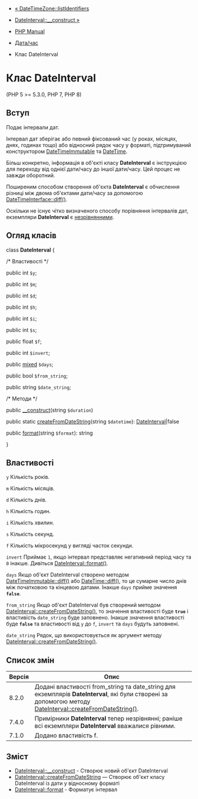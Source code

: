 - [« DateTimeZone::listIdentifiers](datetimezone.listidentifiers.md)
- [DateInterval::\_\_construct »](dateinterval.construct.md)

- [PHP Manual](index.md)
- [Дата/час](book.datetime.md)
- Клас DateInterval

# Клас DateInterval

(PHP 5 \>= 5.3.0, PHP 7, PHP 8)

## Вступ

Подає інтервали дат.

Інтервал дат зберігає або певний фіксований час (у роках,
місяцях, днях, годинах тощо) або відносний рядок часу у форматі,
підтримуваний конструктором
[DateTimeImmutable](class.datetimeimmutable.md) та
[DateTime](class.datetime.md).

Більш конкретно, інформація в об'єкті класу **DateInterval** є
інструкцією для переходу від однієї дати/часу до іншої дати/часу.
Цей процес не завжди оборотний.

Поширеним способом створення об'єкта **DateInterval** є
обчислення різниці між двома об'єктами дати/часу за допомогою
[DateTimeInterface::diff()](datetime.diff.md).

Оскільки не існує чітко визначеного способу порівняння інтервалів
дат, екземпляри **DateInterval** є
[незрівнянними](language.operators.comparison.md#language.operators.comparison.incomparable).

## Огляд класів

class **DateInterval** {

/\* Властивості \*/

public int `$y`;

public int `$m`;

public int `$d`;

public int `$h`;

public int `$i`;

public int `$s`;

public float `$f`;

public int `$invert`;

public
[mixed](language.types.declarations.md#language.types.declarations.mixed)
`$days`;

public bool `$from_string`;

public string `$date_string`;

/\* Методи \*/

public [\_\_construct](dateinterval.construct.md)(string `$duration`)

public static
[createFromDateString](dateinterval.createfromdatestring.md)(string
`$datetime`): [DateInterval](class.dateinterval.md)\|false

public [format](dateinterval.format.md)(string `$format`): string

}

## Властивості

`y`
Кількість років.

`m`
Кількість місяців.

`d`
Кількість днів.

`h`
Кількість годин.

`i`
Кількість хвилин.

`s`
Кількість секунд.

`f`
Кількість мікросекунд у вигляді часток секунди.

`invert`
Приймає `1`, якщо інтервал представляє негативний період часу та
`0` інакше. Дивіться
[DateInterval::format()](dateinterval.format.md).

`days`
Якщо об'єкт DateInterval створено методом
[DateTimeImmutable::diff()](datetime.diff.md) або
[DateTime::diff()](datetime.diff.md), то це сумарне число днів
між початковою та кінцевою датами. Інакше `days` прийме
значення **`false`**.

`from_string`
Якщо об'єкт DateInterval був створений методом
[DateInterval::createFromDateString()](dateinterval.createfromdatestring.md),
то значення властивості буде **`true`** і властивість `date_string` буде
заповнено. Інакше значення властивості буде **`false`** та
властивості від `y` до `f`, `invert` та `days` будуть заповнені.

`date_string`
Рядок, що використовується як аргумент методу
[DateInterval::createFromDateString()](dateinterval.createfromdatestring.md).

## Список змін

| Версія | Опис                                                                                                                                                                                                |
|--------|-----------------------------------------------------------------------------------------------------------------------------------------------------------------------------------------------------|
| 8.2.0  | Додані властивості from_string та date_string для екземплярів **DateInterval**, які були створені за допомогою методу [DateInterval::createFromDateString()](dateinterval.createfromdatestring.md). |
| 7.4.0  | Примірники **DateInterval** тепер незрівнянні; раніше всі екземпляри **DateInterval** вважалися рівними.                                                                                            |
| 7.1.0  | Додано властивість f.                                                                                                                                                                               |

## Зміст

- [DateInterval::\_\_construct](dateinterval.construct.md) - Створює
новий об'єкт DateInterval
- [DateInterval::createFromDateString](dateinterval.createfromdatestring.md)
— Створює об'єкт класу DateInterval із дати у відносному форматі
- [DateInterval::format](dateinterval.format.md) - Форматує
інтервал
